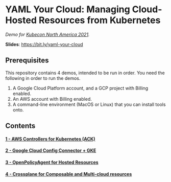 # YAML Your Cloud: Managing Cloud-Hosted Resources from Kubernetes

*Demo for [Kubecon North America 2021](https://kccncna2021.sched.com/event/m4sT?iframe=no).* 

**Slides**: https://bit.ly/yaml-your-cloud

## Prerequisites 

This repository contains 4 demos, intended to be run in order. You need the following in order to run the demos. 

1. A Google Cloud Platform account, and a GCP project with Billing enabled.  
2. An AWS account with Billing enabled. 
3. A command-line environment (MacOS or Linux) that you can install tools onto.  

## Contents 

#### [1 - AWS Controllers for Kubernetes (ACK)](/1-aws/)

#### [2 - Google Cloud Config Connector + GKE](/2-gcp) 

#### [3 - OpenPolicyAgent for Hosted Resources](/3-opa) 

#### [4 - Crossplane for Composable and Multi-cloud resources](/4-crossplane) 

